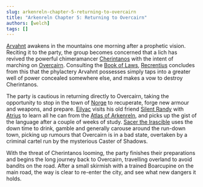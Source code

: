 ```yaml
---
slug: arkenreln-chapter-5-returning-to-overcairn
title: "Arkenreln Chapter 5: Returning to Overcairn"
authors: [welch]
tags: []
---
```


[Arvahnt](/characters/arvahnt) awakens in the mountains one morning after a prophetic vision. Reciting it to the party, the group becomes concerned that a lich has revived the powerful chimeramancer [Cherintanos](/characters/cherintanos) with the intent of marching on [Overcairn](/wikis/the-portal-city-of-overcairn). Consulting the [Book of Laws](/wikis/book-of-laws), [Recrentius](/characters/recrentius) concludes from this that the phylactery Arvahnt possesses simply taps into a greater well of power concealed somewhere else, and makes a vow to destroy Cherintanos.

<!--truncate-->
 
The party is cautious in returning directly to Overcairn, taking the opportunity to stop in the town of [Norge](/wikis/norge) to recuperate, forge new armour and weapons, and prepare. [Eilyac](/characters/eilyac) visits his old friend [Silent Randy](/characters/randy) with [Atrius](/characters/atrius) to learn all he can from the [Atlas of Arkenreln](/wikis/atlas-of-arkenreln), and picks up the gist of the language after a couple of weeks of study. [Sacer the Irascible](/characters/sacer) uses the down time to drink, gamble and generally carouse around the run-down town, picking up rumours that Overcairn is in a bad state, overtaken by a criminal cartel run by the mysterious Caster of Shadows.
 
With the threat of Cherintanos looming, the party finishes their preparations and begins the long journey back to Overcairn, travelling overland to avoid bandits on the road. After a small skirmish with a trained Boarcupine on the main road, the way is clear to re-enter the city, and see what new dangers it holds.